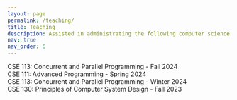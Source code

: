 ```yaml
---
layout: page
permalink: /teaching/
title: Teaching
description: Assisted in administrating the following computer science courses at UC Santa Cruz
nav: true
nav_order: 6
---
```


CSE 113: Concurrent and Parallel Programming - Fall 2024 </br>
CSE 111: Advanced Programming - Spring 2024 </br>
CSE 113: Concurrent and Parallel Programming -  Winter 2024 </br>
CSE 130: Principles of Computer System Design - Fall 2023 </br>

